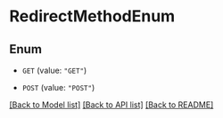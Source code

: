# RedirectMethodEnum

## Enum


* `GET` (value: `"GET"`)

* `POST` (value: `"POST"`)


[[Back to Model list]](../README.md#documentation-for-models) [[Back to API list]](../README.md#documentation-for-api-endpoints) [[Back to README]](../README.md)


